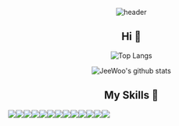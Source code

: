 <div align=center>

![header](https://capsule-render.vercel.app/api?type=slice&color=gradient&text=%20JeeWoo%20%20&height=200&fontSize=100)
 </div>
 <div align=center>

## Hi 👋
 
![Top Langs](https://github-readme-stats.vercel.app/api/top-langs/?username=cjw020607&layout=compact&theme=solarized-light)
 
![JeeWoo's github stats](https://github-readme-stats.vercel.app/api?username=cjw020607&show_icons=true&theme=react)  

## My Skills 🔨
<div style="display:flex; flex-direction:row;">
  <img src="https://img.shields.io/badge/GitHub-181717?style=for-the-badge&logo=github&logoColor=white">
  <img src="https://img.shields.io/badge/Figma-F24E1E?style=for-the-badge&logo=figma&logoColor=white">
  <img src="https://img.shields.io/badge/Slack-4A154B?style=for-the-badge&logo=slack&logoColor=white">
  <img src="https://img.shields.io/badge/Trello-0052CC?style=for-the-badge&logo=trello&logoColor=white">

 <br>
    <img src="https://img.shields.io/badge/Java-007396?style=for-the-badge&logo=Java&logoColor=white">
    <img src="https://img.shields.io/badge/C-A8B9CC?style=for-the-badge&logo=c&logoColor=white">
    <img src="https://img.shields.io/badge/python-3776AB?style=for-the-badge&logo=python&logoColor=white">      
 <br>    
    <img src="https://img.shields.io/badge/Android Studio-3DDC84?style=for-the-badge&logo=android studio&logoColor=white">
    <img src="https://img.shields.io/badge/React-61DAFB?style=for-the-badge&logo=react&logoColor=white"> 
    <img src="https://img.shields.io/badge/Flutter-02569B?style=for-the-badge&logo=flutter&logoColor=white"> 
    <br>
    <img src="https://img.shields.io/badge/mysql-4479A1?style=for-the-badge&logo=mysql&logoColor=white"> 
 <img src="https://img.shields.io/badge/Dart-0175C2?style=for-the-badge&logo=dart&logoColor=white">
    <br>
  <img src="https://img.shields.io/badge/Amazon AWS-232F3E?style=for-the-badge&logo=amazonaws&logoColor=white">
  
</div><br>
</div>
